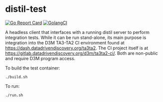 # distil-test

[![Go Report Card](https://goreportcard.com/badge/github.com/uncharted-distil/distil-test)](https://goreportcard.com/report/github.com/uncharted-distil/distil-test)
[![GolangCI](https://golangci.com/badges/github.com/uncharted-distil/distil.svg)](https://golangci.com/r/github.com/uncharted-distil/distil)

A headless client that interfaces with a running distil server to perform integration tests.  While it can be run stand-alone, its main purpose is integration into the D3M TA3-TA2 CI environment found at https://dash.datadrivendiscovery.org/ta3ta2.  The CI project itself is at https://gitlab.datadrivendiscovery.org/d3m/ta3ta2-ci/.  Both are non-public and require D3M program access.

To build the test container:
```shell
./build.sh
```

To run:
```
./run.sh
```
